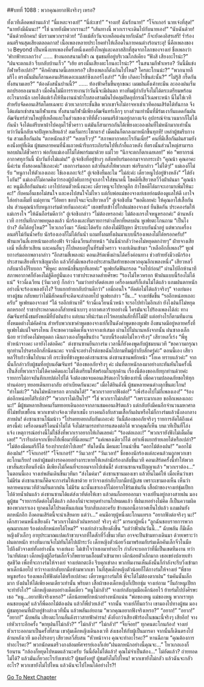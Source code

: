 ##บทที่ 1088 : พวกคุณอยากฟังจริงๆ เหรอ?

ทั้งเวทีเดือดพล่านแล้ว!
“นี่แหละจางเย่!”
“นี่ล่ะเขา!”
“จางเย่! ฉันรักนาย!”
“โจ๊กเกอร์ นายเจ๋งที่สุด!”
“นายยังมีฉันนะ!”
“ใช่ นายยังมีพวกเรานะ!”
“เส้นทางนี้ พวกเราจะเดินไปกับนายเอง!”
“นับฉันด้วย!
“ฉันด้วยอีกคน! นับรวมพวกเราด้วย!
“ถึงแม้สักวันจะเหลือแค่นายกับฉัน!”
ก็จะยังคงอิสรเสรี!
ร่ำร้องดนตรีจนสุดเสียงตลอดกาล!
เนื้อเพลงหลายประโยคทำให้เลือดในกายคนต่างร้อนระอุ!
นี่คือเพลงของวง Beyond เป็นหนึ่งบทเพลงที่ครั้งหนึ่งเคยยิ่งใหญ่และคลาสสิกที่สุดจากโลกของจางเย่
ชื่อเพลงว่า ‘ฟากฟ้าทะเลกว้าง’
……
ข้างนอกสนามกีฬา
ณ ชุมชนที่อยู่บริเวณใกล้เคียง
“ฟังสิ เสียงอะไรน่ะ?”
“ฝนจะตกแล้ว รีบกลับบ้านเร็ว”
“เฮ้ย ตรงนั้นเสียงตะโกนอะไรน่ะ?”
“ในสนามกีฬาเหรอ? วันนี้มีแข่งกีฬาหรือเปล่า?”
“คึกคักขนาดนี้เลยเหรอ? เสียงเพลงก็ดังเกินไปไหม? ใครตะโกนน่ะ?”
“พวกนายลืมรึไง ตรงนั้นมันก็ลานคอนเสิร์ตเดอะแมสก์ซิงเกอร์ไงเล่า!”
“เชี่ย เกิดอะไรขึ้นล่ะนั้น?”
“ไม่รู้สิ กรี๊ดกันทั้งสนามเลย?”
“ต้องดังสนั่นปานนี้?”
……
ท้องฟ้าครึ้มขึ้นทุกขณะ
เมฆฝนตั้งเค้าทะมึน ละอองฝนเริ่มตกปรอยลงมาแล้ว
เมื่อคืนไม่มีการรายงานว่าวันนี้จะมีฝนตก ทางทีมผู้กำกับจึงไม่ได้ตระเตรียมพร้อมอะไรมากนัก เลยได้แต่เร่งให้ทีมงานนำผ้าใบสองสามผืนไปคลุมปิดอุปกรณ์ไว้เฉพาะหน้า
นี่ไม่ใช่เวทีสำหรับจัดคอนเสิร์ตโดยเฉพาะ ด้วยเวลากระชั้นชิด พวกเขาจึงไม่อาจหาเช่าเวทีคอนเสิร์ตได้ทันกาล จึงได้แต่มาเช่าสนามกีฬาแทน ทั้งสนามกีฬามีเพียงอัฒจันทร์เล็กๆ บางส่วนเท่านั้นที่มีร่มเงากันแดดกันฝน อัฒจันทร์ส่วนใหญ่ที่เหลือและในส่วนของเวทีที่ตั้งวงดนตรีล้วนอยู่กลางแจ้ง อุปกรณ์จำนวนมากก็ไม่ได้กันน้ำ จึงได้แต่รีบหาผ้าไปคลุมไว้ชั่วคราว แต่มันก็สามารถกันได้เพียงละอองฝนที่ไม่หนักมากเท่านั้น 
ทว่าวันนี้กลับเจอปัญหาเสียแล้ว!
ลมเริ่มกระโชกแรง!
เม็ดฝนก็ตกลงมาหนักขึ้นทุกที!
เหล่าผู้ชมรีบกางร่ม สวมเสื้อกันฝน
“ตกหนักแล้ว!”
“หลบเร็วๆ!”
“สภาพอากาศอะไรกันเนี่ย!”
คนที่มีเสื้อกันฝนสวมยังคงนั่งอยู่ที่เดิม
ผู้ชมหลายคนที่นั่งแถวหน้ารีบกระเถิบร่นไปที่เก้าอี้แถวหลัง ที่ตรงนั้นส่วนใหญ่สามารถหลบฝนได้ชั่วคราว
พ่อกับแม่เองก็ไม่ได้พกร่มมาด้วย
แม่โวย “นึกจะตกก็ตกเฉยเลย!”
พ่อ “พยากรณ์อากาศทุกวันนี้ นับวันยิ่งไม่แม่น!”
อู๋เจ๋อชิงที่อยู่ข้างๆ กลับหยิบร่มออกมาจากกระเป๋า “คุณน้า คุณอาคะ นี่ค่ะร่ม ทั้งสองคนใช้เถอะค่ะ” เธอกางร่มออก แล้วยื่นส่งให้พวกเขา
พ่อรีบกล่าว “ไม่ได้ๆ!”
แม่เองก็ไม่รับ “หนูกางให้ตัวเองเถอะ ใช้เองเถอะจ้ะ!”
อู๋เจ๋อชิงยิ้มละไม “ไม่ล่ะค่ะ เดี๋ยวหนูไปอยู่ข้างหลัง”
“ได้ยังไงกัน!” แม่เองก็ไม่คาดคิดว่ารองผู้บังคับการอู๋จะเอาใจใส่ขนาดนี้
โชคดีที่เสียวหลวี่วิ่งฝ่าฝนมา “คุณน้าคะ หนูมีเสื้อกันฝนค่ะ เอาไปก่อนตัวหนึ่งนะคะ เดี๋ยวหนูจะไปหาดูอีก ถ้าโชคดีได้มาจะเอามาเพิ่มให้นะคะ!” กับคนอื่นเธอไม่สนใจ และคงไปสนใจไม่ไหว แต่กับพ่อแม่ของจางเย่เธอย่อมต้องดูแลให้ดี เอาใจใส่อย่างเต็มที่
แม่อุทาน “ไอ้หยา ขอบใจนะจ๊ะเสียวหลวี่”
อู๋เจ๋อชิงยิ้ม “พอดีเลยค่ะ ให้คุณอาใส่เสื้อกันฝน ส่วนคุณน้ากับหนูกางร่มด้วยกันเถอะค่ะ” เธอขยับเข้าไปใกล้แม่ของจางเย่ ยืนชิดกัน ประคองร่มให้
แม่เกรงใจ “ให้ฉันถือร่มดีกว่า”
อู๋เจ๋อชิงกล่าว “ไม่ต้องหรอกค่ะ ไม่ต้องเกรงใจหนูหรอกค่ะ”
ด้านหลังเวที
การบันทึกภาพหยุดลงแล้ว
นักร้องและทีมรายการต่างก็หาที่หลบฝน
หูเฟยตะโกนถาม “เป็นไงบ้าง? อัดได้อยู่ไหม?”
โหวเกอวิ่งมา “อัดน่ะได้ครับ กล้องไม่มีปัญหา มีระบบกันน้ำอยู่ แต่พวกเครื่องดนตรีไม่กันน้ำครับ นักร้องเองก็ไม่ได้กันน้ำ แถมทั้งลมทั้งฝนมาแบบนี้ร้องเพลงไม่ได้หรอกครับ!” 
ฟ่านเหวินลี่เงยหน้ามองท้องฟ้า
จ้าวฉี่เฉวียนส่ายหน้า “ฝนนี่น่ากลัวว่าคงไม่หยุดตกง่ายๆ”
ฝ่ายจางเสีย เอมี่ หลี่เสี่ยวเสียน และคนอื่นๆ ก็ไปหลบอยู่ในที่ร่มชั่วคราว
จางเย่เดินเข้ามา “เหลืออีกกี่เพลง?”
หูเฟยกางร่มออกพลางกล่าว “อีกสามสี่เพลงน่ะ คอนเสิร์ตเพิ่งผ่านได้ครึ่งค่อนทาง ช่วงท้ายยังมีวงนักร้องประสานเสียงที่เราเชิญมาอีก แล้วก็ยังมีเพลงร้องประสานปิดท้ายของพวกคุณอีกเพลงหนึ่ง”
เสียวหลวี่กลับมาถึงก็รีบบอก “พี่หูคะ ตกหนักขึ้นทุกทีเลยค่ะ”
หูเฟยกัดฟันกรอด “รอไปก่อน!”
ผ่านไปอีกห้านาที
สภาพอากาศก็ยังคงไม่สู้ดีอยู่นั่นเอง
ราชาประหลาดส่ายศีรษะ “ร้องไม่ไหวหรอก ฟ้าฝนแบบนี้ร้องไม่ได้แน่”
จ้าวฉี่เฉวียน (วันเวลา) ก็กล่าว “ผมว่าอย่าอัดต่อเลย เครื่องดนตรีก็เล่นไม่ได้แล้ว แถมฝนตกหนักอย่างนี้จะร้องเพลงยังไง? รีบแยกย้ายกลับบ้านดีกว่า”
เอมี่ถอนใจ “อัดต่อไม่ได้แล้วจริงๆ”
จางเย่มองทางผู้ชม กลับพบว่าไม่มีสักคนที่จะคิดจะล่าถอยไป
หูเฟยกล่าว “งั้น…”
จางเย่ขัดขึ้น “รออีกหน่อยเถอะครับ”
หูเฟยมองจางเย่ “ได้ รออีกห้านาที”
จ้าวฉี่เฉวียนนิ่วหน้า จะรอไปทำไมอีกเล่า ยังไงฝนก็ไม่หยุดตกหรอก!
ราชาประหลาดเองก็ส่ายหน้าเบาๆ อากาศเลวร้ายอย่างนี้ ใครมันจะไปร้องเพลงได้ล่ะ ทางอัฒจันทร์นั่งชมยังพอมีที่บังฝนบ้าง แต่บนเวทีน่ะร่มเงาไว้หลบฝนสักที่ก็ไม่มี!
แต่อย่างไรก็ตามทีมงานทั้งหมดต่างไม่คัดค้าน สำหรับพวกเขาคำพูดของจางเย่ก็เป็นดังคำพูดของหูเฟย ถึงขนาดมีอยู่หลายครั้งที่หูเฟยไม่แน่ใจตรงไหน ก็จะขอความคิดเห็นจากจางเย่เสมอ
ผ่านไปไม่นานหลังจากนั้น
ฝนซาลงเล็กน้อย ทว่ายังคงไม่หยุดตก
เฉินกวงเองก็พูดขึ้นบ้าง “แบบนี้ร้องต่อไม่ไหวจริงๆ”
เสียวหลวี่เร่ง “พี่หู หัวหน้าจางคะ เอายังไงต่อดีคะ” 
ต่งซานซานยืนกางร่ม เวลานี้ก็ยังคงพูดกับผู้ชมบนเวที “ขอความกรุณาทุกท่านโปรดรออีกสักนิดนะคะ จากนี้จะอย่างไรต่อขอฉันไปถามทีมผู้กำกับสักครู่ค่ะ”
ตอนนี้เอง เสียวหลวี่รีบก้าวขึ้นไปบนเวที กระซิบที่ข้างหูของต่งซานซาน
ต่งซานซานพยักหน้า “โอเค ทราบแล้วค่ะ” จากนั้นก็กล่าวกับผู้ชมที่อยู่บนอัฒจันทร์ “ต้องขออภัยจริงๆ ค่ะ ฝนที่ตกหนักลงมาอย่างกะทันหันในครั้งนี้เป็นสิ่งที่พวกเราไม่ได้คาดคิดและไม่ได้เตรียมให้พร้อมในทุกด้าน เรื่องนี้ต้องขออภัยทุกท่านด้วยค่ะ รายการไม่อาจบันทึกเทปต่อไปได้ จึงต้องขอจบคอนเสิร์ตเอาไว้เพียงเท่านี้ เพื่อความปลอดภัยขอให้ทุกท่านค่อยๆ ทยอยเดินทางกลับ อย่าเบียดกันนะคะ”
เมื่อได้ยินดังนี้ ผู้ชมหลายคนต่างลุกขึ้นตะโกน!
“ทำไมล่ะ?”
“ฝนไม่หนักหรอก ตากฝนได้!”
“พวกเราอยากฟังต่อ!”
“เพิ่งร้องไปไม่กี่เพลงเอง!”
“ร้องต่ออีกหน่อยได้รึเปล่า?”
“พวกเราไม่เป็นไร!”
“ใช่ พวกเราไม่กลับ!”
“เพราะมากเลย ขออีกเพลงเถอะนะ!”
มีผู้ชมหลายสิบคนเริ่มทยอยเดินออกจากลานชมคอนเสิร์ตแล้ว
แต่กลับยังมีคนอีกจำนวนมหาศาลที่ไม่ขยับเขยื้อน พวกเขาต่างจ้องเวทีตาเขม็ง บางคนถึงกับสวมเสื้อกันฝนหรือไม่ก็กางร่มแล้วนั่งลงกลางสายฝน!
ต่งซานซานโน้มน้าว “โปรดทยอยกลับกันเถอะค่ะ วันนี้ต้องขออภัยจริงๆ รายการอัดได้ถึงแค่ตรงนี้ค่ะ เครื่องดนตรีโดนน้ำไม่ได้ จึงไม่สามารถทำการแสดงต่อได้ พวกคุณก็เห็น บนเวทีเป็นที่โล่งแจ้ง เหตุการณ์อย่างนี้ไม่ใช่สิ่งที่พวกเราอยากให้เกิดเลยค่ะ”
“ร้องต่อเถอะ!”
“พวกเรายังฟังไม่เต็มอิ่มเลย!”
“เรารีบถ่อจากเซี่ยงไฮ้เพื่อมาที่นี่เลยนะ!”
“แค่เพลงเดียวก็ได้ อย่าเพิ่งแยกย้ายเลยได้หรือเปล่า?”
“ไม่ต้องมีดนตรีก็ได้ ร้องปากเปล่าไปเลย!”
ทันใดนั้น มีคนตะโกนนำขึ้น
“ดอกไม้ต้องฝน!”
“ดอกไม้ต้องฝน!”
“โจ๊กเกอร์!”
“โจ๊กเกอร์!”
“วันเวลา!”
“วันเวลา!”
ชื่อของนักร้องแต่ละคนล้วนถูกพวกเขาตะโกนเรียก!
เหล่าผู้ชมต่างรอคอยอย่างกระหายให้เหล่านักร้องกลับขึ้นเวที คอนเสิร์ตครั้งนี้ทำให้พวกเขาสั่นสะเทือนยิ่งนัก มีเพียงไม่กี่คนที่จะยอมจากไปเช่นนี้!
ต่งซานซานจนปัญญาแล้ว “พวกเราต้อง…”
ในตอนนี้เอง จางเย่พลันเดินขึ้นเวทีมา “ส่งไมค์มา”
ต่งซานซานมองเขา แล้วยื่นไมค์ให้ เมื่อเห็นว่าเขาไม่มีร่ม ต่งซานซานก็คิดจะกางร่มให้เขาด้วย
ทว่าจางเย่กลับโบกมือปฏิเสธ เพราะเขามองเห็น เห็นว่าหลายคนบนเวทีล้วนยืนตากฝน ไม่มีร่ม ฉะนั้นเขาเองก็ไม่อยากใช้ร่มเช่นกัน
เสื้อผ้าของจางเย่ชุ่มเปียกไปด้วยน้ำฝนแล้ว
ต่งซานซานได้แต่ส่งเวทีต่อให้เขา แล้วตนก็ถอยออกมา
จางเย่ยืนอยู่กลางสายฝน มองดูผู้ชม “รายการอัดต่อไม่ได้แล้ว กล้องก็น่าจะหยุดทำงานไปหมดแล้ว ที่ฝนเทอย่างไม่คิด ก็เป็นความผิดของพวกเราเอง ทุกคนได้โปรดเห็นแก่ผม รีบกลับเถอะครับ ข้างนอกนี้อากาศเย็นไปแล้ว แถมฝนยังตกหนักอีก ถึงคอนเสิร์ตนี้จะน่าเสียดาย แต่ว่า…”
คนมีอายุผู้หนึ่งตะโกนแทรก “อยากฟังต่อจริงๆ นะ!”
เด็กสาวคนหนึ่งเสียงดัง “พวกเราไม่กลัวฝนหรอก! จริงๆ ค่ะ!”
มารดาผู้หนึ่ง “ลูกฉันชอบรายการพวกคุณมากเลย ร้องต่อสักหน่อยได้ไหม?”
จางเย่กล่าวเสียงดังขึ้น “แต่ว่าฟ้าฝนวันนี้…”
ฉับพลัน ก็มีเด็กหญิงตัวเล็กๆ อายุประมาณแปดเก้าขวบจากที่ใดสักที่วิ่งขึ้นเวทีมา อาจจะปีนข้ามทางเดินมา ด้วยเพราะว่าฝนตกหนัก ทางทีมงานจึงไม่ทันได้ไปเฝ้าระวัง
เด็กหญิงตัวน้อยวิ่งมาพร้อมกับร่มเด็กคันเล็กจิ๋วในมือ ไปถึงตัวจางเย่ทั้งอย่างนั้น
จางเย่ผงะ ไม่เข้าใจว่าเธอมาทำอะไร กำลังจะบอกว่าที่นี่เป็นเขตทีมงาน ทว่าวินาทีต่อมา เด็กหญิงผู้ถือร่มเล็กจิ๋วก็พยายามเอื้อมตัวเข้ามาหา
เด็กน้อยตัวเล็กมาก เธอเขย่งปลายเท้าสุดชีวิต เพื่อที่จะกางร่มให้จางเย่
จางเย่ตกตะลึง รีบคุกเข่าลง
พวกทีมงานเห็นดังนั้นก็กำลังจะรีบวิ่งเข้ามาพาเด็กน้อยไป
ทว่าจางเย่กลับยกมือห้ามพวกเขา
ในที่สุดเด็กหญิงตัวน้อยก็ได้กางร่มให้จางเย่ “พี่ชาย หนูขอร้อง ร้องเพลงให้ฟังต่อได้หรือเปล่าคะ เดี๋ยวหนูกางร่มให้ พี่จะได้ไม่ต้องตากฝน”
ร่มคันนั้นเล็กมาก บังฝนให้ได้เพียงคนเดียวเท่านั้น
พริบตา เสื้อผ้าของเด็กหญิงก็เปียกชุ่ม
จางเย่ถาม “งั้นถ้าหนูเปียกจะทำยังไง?”
เด็กหญิงตอบอย่างเด็ดเดี่ยว “หนูไม่กลัว!”
จางเย่กลับกุมมือเด็กน้อยไว้ ย้ายร่มไปบังศีรษะเธอ “หนู...อยากฟังจริงเหรอ?”
เด็กน้อยพยักหน้าอย่างหนักแน่น “พ่อของหนู แม่ของหนู พวกเราทุกคนชอบคุณ! แล้วก็พี่ดอกไม้ต้องฝน แล้วก็พี่ปวยเล้ง!”
จากนั้น จางเย่ก็ยิ้มกว้าง เขามองไปทางผู้ชม มองผู้ชมทุกคนที่เฝ้าอยู่ข้างล่างเวทีนั้น แล้วพลันเอ่ยถาม “พวกคุณอยากฟังจริงเหรอ?”
“อยาก!”
“อยาก!”
“อยาก!”
ฉับพลัน เสียงตะโกนลั่นดังราวสายฟ้าคำรน!
ดังยิ่งกว่าเสียงฟ้าร้องในขณะนี้จริงๆ เสียอีก!
จางเย่หัวเราะอีกครั้ง “พายุฝนก็ไม่กลัว?”
“ไม่กลัว!”
“ไม่กลัว!”
“จิ๊บจ๊อย!”
ทุกคนตะโกนก้อง!
จางเย่หัวเราะออกมาเป็นครั้งที่สาม เขาอุ้มเด็กหญิงเดินลงเวที ส่งเธอให้กับผู้เป็นมารดา จากนั้นก็เดินตรงไปด้านหลังเวที มองไปรอบๆ
เสียวหลวี่สับสน “หัวหน้าจาง คุณจะทำอะไรคะ?”
หานฉีถาม “คุณต้องการทำอะไรคะ?”
พวกนักดนตรีวงกงล้อมหัศจรรย์เองก็เอ่ย”ฝนตกหนักอย่างนี้คุณจะ…”
โหวเกอเองก็ร้อนรน “กล้องก็หยุดไปหมดแล้วนะครับ วันนี้อัดไม่ได้แล้ว! คุณไม่จำเป็นต้อง…”
ไม่อัดแล้ว?
ถ่ายทอดไม่ได้?
แล้วมันเกี่ยวอะไรกับเขาล่ะ?
ผู้ชมยังอยู่!
ผู้ชมยังไม่ไปไหน!
พวกเขายังไม่กลัว แล้วฉันจะกลัวอะไร?
พวกเขายังไม่ไปไหน แล้วฉันจะไปไหนได้อย่างไร?!


[Go To Next Chapter]( ./189.md)